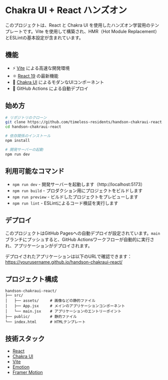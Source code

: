 # Chakra UI + React ハンズオン

このプロジェクトは、React と Chakra UI を使用したハンズオン学習用のテンプレートです。Vite を使用して構築され、HMR（Hot Module Replacement）とESLintの基本設定が含まれています。

## 機能

- ⚡️ [Vite](https://vitejs.dev/) による高速な開発環境
- ⚛️ [React 19](https://react.dev/) の最新機能
- 🎨 [Chakra UI](https://chakra-ui.com/) によるモダンなUIコンポーネント
- 🔄 GitHub Actions による自動デプロイ

## 始め方

```bash
# リポジトリのクローン
git clone https://github.com/timeless-residents/handson-chakraui-react.git
cd handson-chakraui-react

# 依存関係のインストール
npm install

# 開発サーバーの起動
npm run dev
```

## 利用可能なコマンド

- `npm run dev` - 開発サーバーを起動します（http://localhost:5173）
- `npm run build` - プロダクション用にプロジェクトをビルドします
- `npm run preview` - ビルドしたプロジェクトをプレビューします
- `npm run lint` - ESLintによるコード検証を実行します

## デプロイ

このプロジェクトはGitHub Pagesへの自動デプロイが設定されています。`main`ブランチにプッシュすると、GitHub Actionsワークフローが自動的に実行され、アプリケーションがデプロイされます。

デプロイされたアプリケーションは以下のURLで確認できます：
https://yourusername.github.io/handson-chakraui-react/

## プロジェクト構成

```
handson-chakraui-react/
├── src/
│   ├── assets/     # 画像などの静的ファイル
│   ├── App.jsx     # メインのアプリケーションコンポーネント
│   └── main.jsx    # アプリケーションのエントリーポイント
├── public/         # 静的ファイル
└── index.html      # HTMLテンプレート
```

## 技術スタック

- [React](https://react.dev/)
- [Chakra UI](https://chakra-ui.com/)
- [Vite](https://vitejs.dev/)
- [Emotion](https://emotion.sh/)
- [Framer Motion](https://www.framer.com/motion/)
